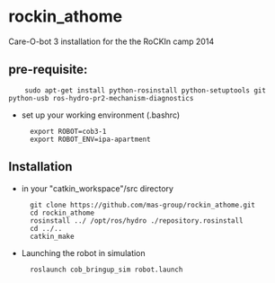 rockin_athome
=============

Care-O-bot 3 installation for the the RoCKIn camp 2014

## pre-requisite:

		sudo apt-get install python-rosinstall python-setuptools git python-usb ros-hydro-pr2-mechanism-diagnostics

- set up your working environment (.bashrc)
 
		export ROBOT=cob3-1
		export ROBOT_ENV=ipa-apartment


## Installation

- in your "catkin_workspace"/src directory

		git clone https://github.com/mas-group/rockin_athome.git
		cd rockin_athome 
		rosinstall ../ /opt/ros/hydro ./repository.rosinstall
		cd ../..
		catkin_make
		
		
- Launching the robot in simulation
		
		roslaunch cob_bringup_sim robot.launch


